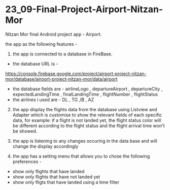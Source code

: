 # 23_09-Final-Project-Airport-Nitzan-Mor

Nitzan Mor final Android project app - Airport.

the app as the following features -


1. the app is connected to a database in FireBase.
  - the database URL is -  

  https://console.firebase.google.com/project/airport-project-nitzan-mor/database/airport-project-nitzan-mor/data/airport
  
  - the database fields are - 
  airlineLogo , departureAirport , departureCity , expectedLandingTime , finalLandingTime , flightNumber , flightStatus
  - the airlines i used are - DL , TG ,IB , AZ
  
  
 2. the app display the flights data from the database using Listview and Adapter which is customise to show the relevant fields
  of each specific data, for example:
  if a flight is not landed yet, the flight status color will be different according to the flight status
  and the flight arrival time won't be showed.


3. the app is listening to any changes occuring in the data base and will change the display accordingly


4. the app has a setting menu that allows you to chose the following preferences -
  - show only flights that have landed
  - show only flights that have not landed yet
  - show only fligts that have landed using a time filter

